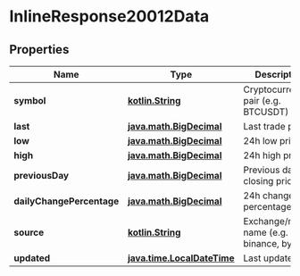 # InlineResponse20012Data

## Properties
Name | Type | Description | Notes
------------ | ------------- | ------------- | -------------
**symbol** | [**kotlin.String**](.md) | Cryptocurrency pair (e.g. BTCUSDT) |  [optional]
**last** | [**java.math.BigDecimal**](java.math.BigDecimal.md) | Last trade price |  [optional]
**low** | [**java.math.BigDecimal**](java.math.BigDecimal.md) | 24h low price |  [optional]
**high** | [**java.math.BigDecimal**](java.math.BigDecimal.md) | 24h high price |  [optional]
**previousDay** | [**java.math.BigDecimal**](java.math.BigDecimal.md) | Previous day&#x27;s closing price |  [optional]
**dailyChangePercentage** | [**java.math.BigDecimal**](java.math.BigDecimal.md) | 24h change percentage |  [optional]
**source** | [**kotlin.String**](.md) | Exchange/market name (e.g. binance, bybit) |  [optional]
**updated** | [**java.time.LocalDateTime**](java.time.LocalDateTime.md) | Last update time |  [optional]
